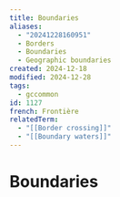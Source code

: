 ```yaml
---
title: Boundaries
aliases:
  - "20241228160951"
  - Borders
  - Boundaries
  - Geographic boundaries
created: 2024-12-18
modified: 2024-12-28
tags:
  - gccommon
id: 1127
french: Frontière
relatedTerm:
  - "[[Border crossing]]"
  - "[[Boundary waters]]"
---
```

# Boundaries
